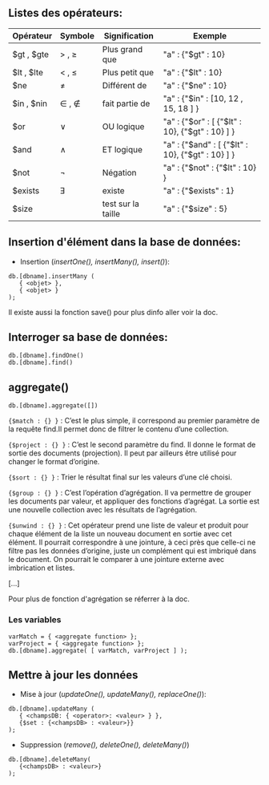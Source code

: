 ## Listes des opérateurs:
|Opérateur|Symbole|Signification|Exemple|
|:-------|-------|-------|-------|
| $gt , $gte | > , ≥ | Plus grand que | "a" : {"$gt" : 10} |
| $lt , $lte | < , ≤ | Plus petit que | "a" : {"$lt" : 10} | 
| $ne | ≠ | Différent de | "a" : {"$ne" : 10} |
| $in , $nin | ∈ , ∉ |  fait partie de | "a" : {"$in" : [10, 12 , 15, 18 ] } |
| $or | ∨ | OU logique | "a" : {"$or" : [ {"$lt" : 10}, {"$gt" : 10} ] } |
| $and | ∧ | ET logique | "a" : {"$and" : [ {"$lt" : 10}, {"$gt" : 10} ] } |
| $not | ¬ | Négation | "a" : {"$not" : {"$lt" : 10} } |
| $exists | Ǝ | existe | "a" : {"$exists" : 1} |
| $size | | test sur la taille | "a" : {"$size" : 5} |



## Insertion d'élément dans la base de données:
* Insertion (*insertOne(), insertMany(), insert()*):  
```
db.[dbname].insertMany (
   { <objet> },
   { <objet> }
);
```
Il existe aussi la fonction save() pour plus dinfo aller voir la doc.

## Interroger sa base de données:
```
db.[dbname].findOne()
db.[dbname].find()
```

## aggregate()
 
`db.[dbname].aggregate([])`
 
`{$match : {} }` : C’est le plus simple, il correspond au premier paramètre de la requête find.Il permet donc de filtrer le contenu d’une collection.

`{$project : {} }` : C’est le second paramètre du find. Il donne le format de sortie des documents (projection). Il peut par ailleurs être utilisé pour changer le format d’origine.

`{$sort : {} }` : Trier le résultat final sur les valeurs d’une clé choisi.

`{$group : {} }` : C’est l’opération d’agrégation. Il va permettre de grouper les documents par valeur, et appliquer des fonctions d’agrégat. La sortie est une nouvelle collection avec les résultats de l’agrégation.

`{$unwind : {} }` : Cet opérateur prend une liste de valeur et produit pour chaque élément de la liste un nouveau document en sortie avec cet élément. Il pourrait correspondre à une jointure, à ceci près que celle-ci ne filtre pas les données d’origine, juste un complément qui est imbriqué dans le document. On pourrait le comparer à une jointure externe avec imbrication et listes.

[...]

Pour plus de fonction d'agrégation se réferrer à la doc.

### Les variables 
``` 
varMatch = { <aggregate function> };
varProject = { <aggregate function> };
db.[dbname].aggregate( [ varMatch, varProject ] );
```

## Mettre à jour les données
* Mise à jour (*updateOne(), updateMany(), replaceOne()*):  
```
db.[dbname].updateMany (
   { <champsDB: { <operator>: <valeur> } },
   {$set : {<champsDB> : <valeur>}}
);
```
* Suppression (*remove(), deleteOne(), deleteMany()*) 
```
db.[dbname].deleteMany(
   {<champsDB> : <valeur>}
);
```
